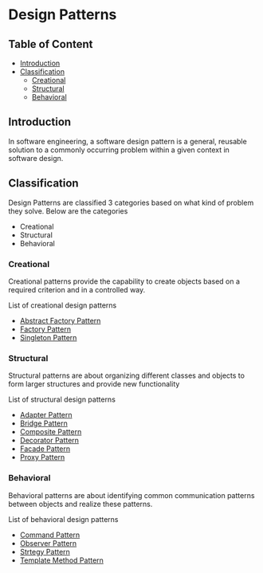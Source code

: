 # Design Patterns
## Table of Content
- [Introduction](#intro)
- [Classification](#classification)
  - [Creational](#creational)
  - [Structural](#structural)
  - [Behavioral](#behavioral) 

<a name="intro"></a>

## Introduction
In software engineering, a software design pattern is a general, reusable solution to a commonly occurring problem within a given context in software design.

<a name="classification"></a>

## Classification
Design Patterns are classified 3 categories based on what kind of problem they solve. Below are the categories
- Creational
- Structural
- Behavioral

<a name="creational"></a>

### Creational
Creational patterns provide the capability to create objects based on a required criterion and in a controlled way. 

List of creational design patterns
- [Abstract Factory Pattern](abstract_factory/README.md)
- [Factory Pattern](factory/README.md)
- [Singleton Pattern](singleton/README.md)


<a name="structural"></a>

### Structural
Structural patterns are about organizing different classes and objects to form larger structures and provide new functionality

List of structural design patterns
- [Adapter Pattern](adapter/README.md)
- [Bridge Pattern](bridge/README.md)
- [Composite Pattern](composite/README.md)
- [Decorator Pattern](decorator/README.md)
- [Facade Pattern](facade/README.md)
- [Proxy Pattern](proxy/README.md)

<a name="behavior"></a>

### Behavioral
Behavioral patterns are about identifying common communication patterns between objects and realize these patterns.

List of behavioral design patterns
- [Command Pattern](command/README.md)
- [Observer Pattern](observer/README.md)
- [Strtegy Pattern](strategy/README.md)
- [Template Method Pattern](template/README.md)